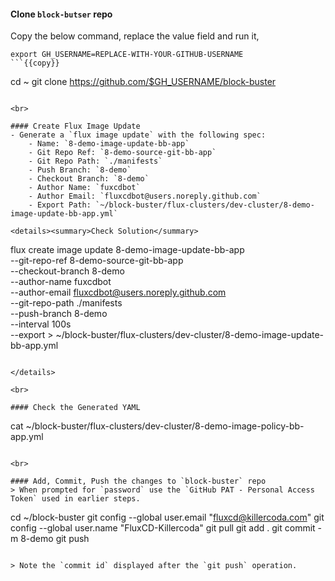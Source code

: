 #### Clone `block-butser` repo
Copy the below command, replace the value field and run it,

```
export GH_USERNAME=REPLACE-WITH-YOUR-GITHUB-USERNAME
```{{copy}}

```
cd ~
git clone https://github.com/$GH_USERNAME/block-buster
```{{exec}}

<br>

#### Create Flux Image Update
- Generate a `flux image update` with the following spec:
    - Name: `8-demo-image-update-bb-app`
    - Git Repo Ref: `8-demo-source-git-bb-app`
    - Git Repo Path: `./manifests`
    - Push Branch: `8-demo`
    - Checkout Branch: `8-demo`
    - Author Name: `fuxcdbot`
    - Author Email: `fluxcdbot@users.noreply.github.com`
    - Export Path: `~/block-buster/flux-clusters/dev-cluster/8-demo-image-update-bb-app.yml`

<details><summary>Check Solution</summary>

```
 flux create image update 8-demo-image-update-bb-app \
 --git-repo-ref 8-demo-source-git-bb-app \
 --checkout-branch 8-demo \
 --author-name fuxcdbot \
 --author-email fluxcdbot@users.noreply.github.com \
 --git-repo-path ./manifests \
 --push-branch 8-demo \
 --interval 100s \
 --export > ~/block-buster/flux-clusters/dev-cluster/8-demo-image-update-bb-app.yml
```{{exec}}

</details>

<br>

#### Check the Generated YAML
```
cat ~/block-buster/flux-clusters/dev-cluster/8-demo-image-policy-bb-app.yml
```{{exec}}

<br>

#### Add, Commit, Push the changes to `block-buster` repo
> When prompted for `password` use the `GitHub PAT - Personal Access Token` used in earlier steps.

```
cd ~/block-buster
git config --global user.email "fluxcd@killercoda.com"
git config --global user.name "FluxCD-Killercoda"
git pull
git add .
git commit -m 8-demo
git push
```{{exec}}

> Note the `commit id` displayed after the `git push` operation.